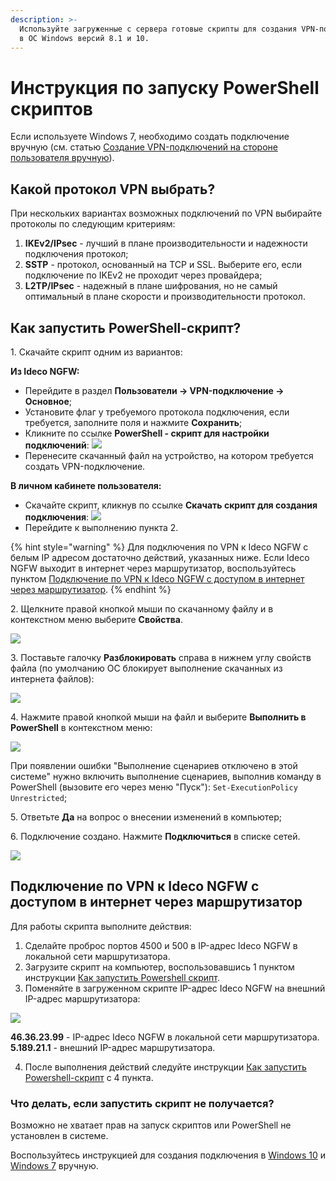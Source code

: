 ```yaml
---
description: >-
  Используйте загруженные с сервера готовые скрипты для создания VPN-подключения
  в ОС Windows версий 8.1 и 10.
---
```


# Инструкция по запуску PowerShell скриптов

Если используете Windows 7, необходимо создать подключение вручную (см. статью [Создание VPN-подключений на стороне пользователя вручную](../../../../recipes/popular-recipes/vpn/connection-for-windows7.md)).

## Какой протокол VPN выбрать?

При нескольких вариантах возможных подключений по VPN выбирайте протоколы по следующим критериям:

1. **IKEv2/IPsec** - лучший в плане производительности и надежности подключения протокол;
2. **SSTP** - протокол, основанный на TCP и SSL. Выберите его, если подключение по IKEv2 не проходит через провайдера;
3. **L2TP/IPsec** - надежный в плане шифрования, но не самый оптимальный в плане скорости и производительности протокол.

## Как запустить PowerShell-скрипт?

1\. Скачайте скрипт одним из вариантов:

**Из Ideco NGFW:**

* Перейдите в раздел **Пользователи -> VPN-подключение -> Основное**;
* Установите флаг у требуемого протокола подключения, если требуется, заполните поля и нажмите **Сохранить**;
* Кликните по ссылке **PowerShell - скрипт для настройки подключений**: ![](../../../../.gitbook/assets/powershell5.png)
* Перенесите скачанный файл на устройство, на котором требуется создать VPN-подключение.

**В личном кабинете пользователя:**

* Скачайте скрипт, кликнув по ссылке **Скачать скрипт для создания подключения**: ![](../../../../.gitbook/assets/powershell8.png)
* Перейдите к выполнению пункта 2.

{% hint style="warning" %}
Для подключения по VPN к Ideco NGFW с белым IP адресом достаточно действий, указанных ниже. Если Ideco NGFW выходит в интернет через маршрутизатор, воспользуйтесь пунктом [Подключение по VPN к Ideco NGFW с доступом в интернет через маршрутизатор](running-powershell-scripts.md#podklyuchenie-po-vpn-k-ideco-ngfw-s-dostupom-v-internet-cherez-marshrutizator).
{% endhint %}

2\. Щелкните правой кнопкой мыши по скачанному файлу и в контекстном меню выберите **Свойства**.

![](<../../../../.gitbook/assets/powershell1.png>)

3\. Поставьте галочку **Разблокировать** справа в нижнем углу свойств файла (по умолчанию ОС блокирует выполнение скачанных из интернета файлов):

![](<../../../../.gitbook/assets/powershell2.png>)

4\. Нажмите правой кнопкой мыши на файл и выберите **Выполнить в PowerShell** в контекстном меню:

![](<../../../../.gitbook/assets/powershell3.png>)

При появлении ошибки "Выполнение сценариев отключено в этой системе" нужно включить выполнение сценариев, выполнив команду в PowerShell (вызовите его через меню "Пуск"): `Set-ExecutionPolicy Unrestricted`;

5\. Ответьте **Да** на вопрос о внесении изменений в компьютер;

6\. Подключение создано. Нажмите **Подключиться** в списке сетей.

![](<../../../../.gitbook/assets/powershell4.png>)

## Подключение по VPN к Ideco NGFW с доступом в интернет через маршрутизатор

Для работы скрипта выполните действия:

1. Сделайте проброс портов 4500 и 500 в IP-адрес Ideco NGFW в локальной сети маршрутизатора.
2. Загрузите скрипт на компьютер, воспользовавшись 1 пунктом инструкции [Как запустить Powershell скрипт](running-powershell-scripts.md#kak-zapustit-powershell-skript).
3. Поменяйте в загруженном скрипте IP-адрес Ideco NGFW на внешний IP-адрес маршрутизатора:

![](../../../../.gitbook/assets/powershell7.gif)

**46.36.23.99** - IP-адрес Ideco NGFW в локальной сети маршрутизатора.\
**5.189.21.1** - внешний IP-адрес маршрутизатора.

4. После выполнения действий следуйте инструкции [Как запустить Powershell-скрипт](running-powershell-scripts.md#kak-zapustit-powershell-skript) с 4 пункта.

### Что делать, если запустить скрипт не получается?

Возможно не хватает прав на запуск скриптов или PowerShell не установлен в системе.

Воспользуйтесь инструкцией для создания подключения в [Windows 10](../../../../recipes/popular-recipes/vpn/connection-for-windows10.md) и [Windows 7](../../../../recipes/popular-recipes/vpn/connection-for-windows7.md) вручную.
